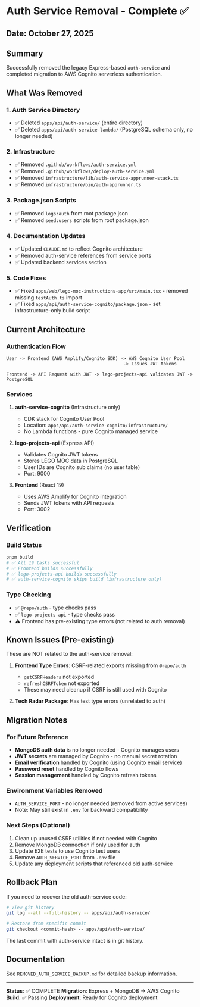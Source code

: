 # Auth Service Removal - Complete ✅

## Date: October 27, 2025

## Summary
Successfully removed the legacy Express-based `auth-service` and completed migration to AWS Cognito serverless authentication.

## What Was Removed

### 1. Auth Service Directory
- ✅ Deleted `apps/api/auth-service/` (entire directory)
- ✅ Deleted `apps/api/auth-service-lambda/` (PostgreSQL schema only, no longer needed)

### 2. Infrastructure
- ✅ Removed `.github/workflows/auth-service.yml`
- ✅ Removed `.github/workflows/deploy-auth-service.yml`
- ✅ Removed `infrastructure/lib/auth-service-apprunner-stack.ts`
- ✅ Removed `infrastructure/bin/auth-apprunner.ts`

### 3. Package.json Scripts
- ✅ Removed `logs:auth` from root package.json
- ✅ Removed `seed:users` scripts from root package.json

### 4. Documentation Updates
- ✅ Updated `CLAUDE.md` to reflect Cognito architecture
- ✅ Removed auth-service references from service ports
- ✅ Updated backend services section

### 5. Code Fixes
- ✅ Fixed `apps/web/lego-moc-instructions-app/src/main.tsx` - removed missing `testAuth.ts` import
- ✅ Fixed `apps/api/auth-service-cognito/package.json` - set infrastructure-only build script

## Current Architecture

### Authentication Flow
```
User -> Frontend (AWS Amplify/Cognito SDK) -> AWS Cognito User Pool
                                            -> Issues JWT tokens

Frontend -> API Request with JWT -> lego-projects-api validates JWT -> PostgreSQL
```

### Services
1. **auth-service-cognito** (Infrastructure only)
   - CDK stack for Cognito User Pool
   - Location: `apps/api/auth-service-cognito/infrastructure/`
   - No Lambda functions - pure Cognito managed service

2. **lego-projects-api** (Express API)
   - Validates Cognito JWT tokens
   - Stores LEGO MOC data in PostgreSQL
   - User IDs are Cognito sub claims (no user table)
   - Port: 9000

3. **Frontend** (React 19)
   - Uses AWS Amplify for Cognito integration
   - Sends JWT tokens with API requests
   - Port: 3002

## Verification

### Build Status
```bash
pnpm build
# ✅ All 19 tasks successful
# ✅ Frontend builds successfully
# ✅ lego-projects-api builds successfully
# ✅ auth-service-cognito skips build (infrastructure only)
```

### Type Checking
- ✅ `@repo/auth` - type checks pass
- ✅ `lego-projects-api` - type checks pass
- ⚠️ Frontend has pre-existing type errors (not related to auth removal)

## Known Issues (Pre-existing)

These are NOT related to the auth-service removal:

1. **Frontend Type Errors**: CSRF-related exports missing from `@repo/auth`
   - `getCSRFHeaders` not exported
   - `refreshCSRFToken` not exported
   - These may need cleanup if CSRF is still used with Cognito

2. **Tech Radar Package**: Has test type errors (unrelated to auth)

## Migration Notes

### For Future Reference
- **MongoDB auth data** is no longer needed - Cognito manages users
- **JWT secrets** are managed by Cognito - no manual secret rotation
- **Email verification** handled by Cognito (using Cognito email service)
- **Password reset** handled by Cognito flows
- **Session management** handled by Cognito refresh tokens

### Environment Variables Removed
- `AUTH_SERVICE_PORT` - no longer needed (removed from active services)
- Note: May still exist in `.env` for backward compatibility

### Next Steps (Optional)
1. Clean up unused CSRF utilities if not needed with Cognito
2. Remove MongoDB connection if only used for auth
3. Update E2E tests to use Cognito test users
4. Remove `AUTH_SERVICE_PORT` from `.env` file
5. Update any deployment scripts that referenced old auth-service

## Rollback Plan

If you need to recover the old auth-service code:
```bash
# View git history
git log --all --full-history -- apps/api/auth-service/

# Restore from specific commit
git checkout <commit-hash> -- apps/api/auth-service/
```

The last commit with auth-service intact is in git history.

## Documentation

See `REMOVED_AUTH_SERVICE_BACKUP.md` for detailed backup information.

---

**Status**: ✅ COMPLETE
**Migration**: Express + MongoDB → AWS Cognito
**Build**: ✅ Passing
**Deployment**: Ready for Cognito deployment
